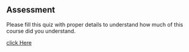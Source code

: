 ## Assessment

Please fill this quiz with proper details to understand how much of this course did you understand.

[click Here]("https://docs.google.com/forms/d/e/1FAIpQLScOzQFPjqyiOaOFnWB4RpL_S9Gp2xffFLYckX7G6wfCofFing/viewform")